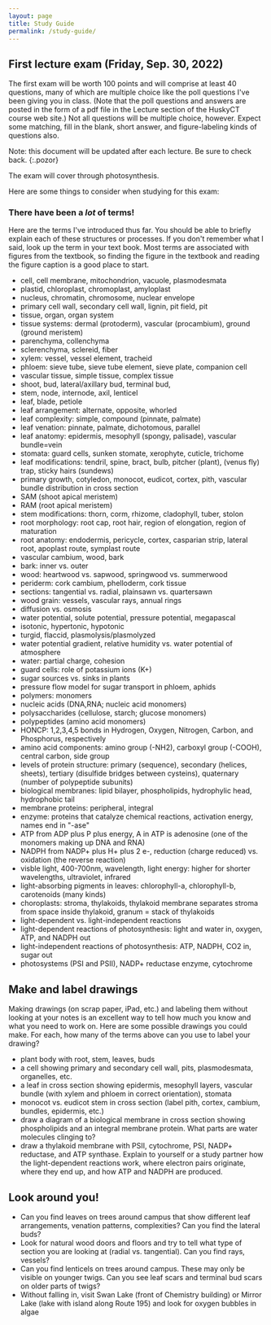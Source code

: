 ```yaml
---
layout: page
title: Study Guide
permalink: /study-guide/
---
```

## First lecture exam (Friday, Sep. 30, 2022)

The first exam will be worth 100 points and will comprise at least 40 questions, many of which are multiple choice like the poll questions I've been giving you in class. (Note that the poll questions and answers are posted in the form of a pdf file in the Lecture section of the HuskyCT course web site.) Not all questions will be multiple choice, however. Expect some matching, fill in the blank, short answer, and figure-labeling kinds of questions also.

Note: this document will be updated after each lecture. Be sure to check back.
{:.pozor}

The exam will cover through photosynthesis.

Here are some things to consider when studying for this exam:

### There have been a _lot_ of terms!

Here are the terms I've introduced thus far. You should be able to briefly explain each of these structures or processes. If you don't remember what I said, look up the term in your text book. Most terms are associated with figures from the textbook, so finding the figure in the textbook and reading the figure caption is a good place to start.

* cell, cell membrane, mitochondrion, vacuole, plasmodesmata
* plastid, chloroplast, chromoplast, amyloplast
* nucleus, chromatin, chromosome, nuclear envelope
* primary cell wall, secondary cell wall, lignin, pit field, pit
* tissue, organ, organ system
* tissue systems: dermal (protoderm), vascular (procambium), ground (ground meristem)
* parenchyma, collenchyma
* sclerenchyma, sclereid, fiber
* xylem: vessel, vessel element, tracheid
* phloem: sieve tube, sieve tube element, sieve plate, companion cell
* vascular tissue, simple tissue, complex tissue
* shoot, bud, lateral/axillary bud, terminal bud,
* stem, node, internode, axil, lenticel
* leaf, blade, petiole
* leaf arrangement: alternate, opposite, whorled
* leaf complexity: simple, compound (pinnate, palmate)
* leaf venation: pinnate, palmate, dichotomous, parallel
* leaf anatomy: epidermis, mesophyll (spongy, palisade), vascular bundle=vein
* stomata: guard cells, sunken stomate, xerophyte, cuticle, trichome
* leaf modifications: tendril, spine, bract, bulb, pitcher (plant), (venus fly) trap, sticky hairs (sundews)
* primary growth, cotyledon, monocot, eudicot, cortex, pith, vascular bundle distribution in cross section
* SAM (shoot apical meristem)
* RAM (root apical meristem)
* stem modifications: thorn, corm, rhizome, cladophyll, tuber, stolon
* root morphology: root cap, root hair, region of elongation, region of maturation
* root anatomy: endodermis, pericycle, cortex, casparian strip, lateral root, apoplast route, symplast route
* vascular cambium, wood, bark
* bark: inner vs. outer
* wood: heartwood vs. sapwood, springwood vs. summerwood
* periderm: cork cambium, phelloderm, cork tissue
* sections: tangential vs. radial, plainsawn vs. quartersawn
* wood grain: vessels, vascular rays, annual rings
* diffusion vs. osmosis
* water potential, solute potential, pressure potential, megapascal
* isotonic, hypertonic, hypotonic
* turgid, flaccid, plasmolysis/plasmolyzed
* water potential gradient, relative humidity vs. water potential of atmosphere
* water: partial charge, cohesion
* guard cells: role of potassium ions (K+)
* sugar sources vs. sinks in plants
* pressure flow model for sugar transport in phloem, aphids
* polymers: monomers
* nucleic acids (DNA,RNA; nucleic acid monomers)
* polysaccharides (cellulose, starch; glucose monomers)
* polypeptides (amino acid monomers)
* HONCP: 1,2,3,4,5 bonds in Hydrogen, Oxygen, Nitrogen, Carbon, and Phosphorus, respectively
* amino acid components: amino group (-NH2), carboxyl group (-COOH), central carbon, side group
* levels of protein structure: primary (sequence), secondary (helices, sheets), tertiary (disulfide bridges between cysteins), quaternary (number of polypeptide subunits)
* biological membranes: lipid bilayer, phospholipids, hydrophylic head, hydrophobic tail
* membrane proteins: peripheral, integral
* enzyme: proteins that catalyze chemical reactions, activation energy, names end in "-ase"
* ATP from ADP plus P plus energy, A in ATP is adenosine (one of the monomers making up DNA and RNA)
* NADPH from NADP+ plus H+ plus 2 e-, reduction (charge reduced) vs. oxidation (the reverse reaction)
* visble light, 400-700nm, wavelength, light energy: higher for shorter wavelengths, ultraviolet, infrared
* light-absorbing pigments in leaves: chlorophyll-a, chlorophyll-b, carotenoids (many kinds)
* choroplasts: stroma, thylakoids, thylakoid membrane separates stroma from space inside thylakoid, granum = stack of thylakoids
* light-dependent vs. light-independent reactions
* light-dependent reactions of photosynthesis: light and water in, oxygen, ATP, and NADPH out
* light-independent reactions of photosynthesis: ATP, NADPH, CO2 in, sugar out
* photosystems (PSI and PSII), NADP+ reductase enzyme, cytochrome

## Make and label drawings

Making drawings (on scrap paper, iPad, etc.) and labeling them without looking at your notes is an excellent way to tell how much you know and what you need to work on. Here are some possible drawings you could make. For each, how many of the terms above can you use to label your drawing?

* plant body with root, stem, leaves, buds
* a cell showing primary and secondary cell wall, pits, plasmodesmata, organelles, etc.
* a leaf in cross section showing epidermis, mesophyll layers, vascular bundle (with xylem and phloem in correct orientation), stomata
* monocot vs. eudicot stem in cross section (label pith, cortex, cambium, bundles, epidermis, etc.)
* draw a diagram of a biological membrane in cross section showing phospholipids and an integral membrane protein. What parts are water molecules clinging to?
* draw a thylakoid membrane with PSII, cytochrome, PSI, NADP+ reductase, and ATP synthase. Explain to yourself or a study partner how the light-dependent reactions work, where electron pairs originate, where they end up, and how ATP and NADPH are produced.

## Look around you!

* Can you find leaves on trees around campus that show different leaf arrangements, venation patterns, complexities? Can you find the lateral buds?
* Look for natural wood doors and floors and try to tell what type of section you are looking at (radial vs. tangential). Can you find rays, vessels?
* Can you find lenticels on trees around campus. These may only be visible on younger twigs. Can you see leaf scars and terminal bud scars on older parts of twigs?
* Without falling in, visit Swan Lake (front of Chemistry building) or Mirror Lake (lake with island along Route 195) and look for oxygen bubbles in algae
